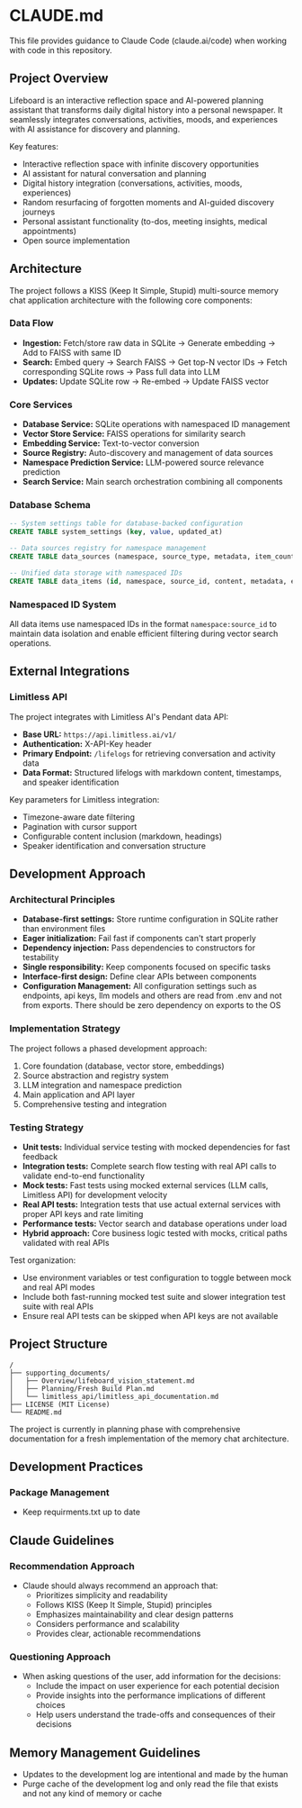 # CLAUDE.md

This file provides guidance to Claude Code (claude.ai/code) when working with code in this repository.

## Project Overview

Lifeboard is an interactive reflection space and AI-powered planning assistant that transforms daily digital history into a personal newspaper. It seamlessly integrates conversations, activities, moods, and experiences with AI assistance for discovery and planning.

Key features:
- Interactive reflection space with infinite discovery opportunities
- AI assistant for natural conversation and planning
- Digital history integration (conversations, activities, moods, experiences)
- Random resurfacing of forgotten moments and AI-guided discovery journeys
- Personal assistant functionality (to-dos, meeting insights, medical appointments)
- Open source implementation

## Architecture

The project follows a KISS (Keep It Simple, Stupid) multi-source memory chat application architecture with the following core components:

### Data Flow
- **Ingestion:** Fetch/store raw data in SQLite → Generate embedding → Add to FAISS with same ID
- **Search:** Embed query → Search FAISS → Get top-N vector IDs → Fetch corresponding SQLite rows → Pass full data into LLM
- **Updates:** Update SQLite row → Re-embed → Update FAISS vector

### Core Services
- **Database Service:** SQLite operations with namespaced ID management
- **Vector Store Service:** FAISS operations for similarity search
- **Embedding Service:** Text-to-vector conversion
- **Source Registry:** Auto-discovery and management of data sources
- **Namespace Prediction Service:** LLM-powered source relevance prediction
- **Search Service:** Main search orchestration combining all components

### Database Schema
```sql
-- System settings table for database-backed configuration
CREATE TABLE system_settings (key, value, updated_at)

-- Data sources registry for namespace management
CREATE TABLE data_sources (namespace, source_type, metadata, item_count, is_active)

-- Unified data storage with namespaced IDs
CREATE TABLE data_items (id, namespace, source_id, content, metadata, embedding_status)
```

### Namespaced ID System
All data items use namespaced IDs in the format `namespace:source_id` to maintain data isolation and enable efficient filtering during vector search operations.

## External Integrations

### Limitless API
The project integrates with Limitless AI's Pendant data API:
- **Base URL:** `https://api.limitless.ai/v1/`
- **Authentication:** X-API-Key header
- **Primary Endpoint:** `/lifelogs` for retrieving conversation and activity data
- **Data Format:** Structured lifelogs with markdown content, timestamps, and speaker identification

Key parameters for Limitless integration:
- Timezone-aware date filtering
- Pagination with cursor support
- Configurable content inclusion (markdown, headings)
- Speaker identification and conversation structure

## Development Approach

### Architectural Principles
- **Database-first settings:** Store runtime configuration in SQLite rather than environment files
- **Eager initialization:** Fail fast if components can't start properly
- **Dependency injection:** Pass dependencies to constructors for testability
- **Single responsibility:** Keep components focused on specific tasks
- **Interface-first design:** Define clear APIs between components
- **Configuration Management:** All configuration settings such as endpoints, api keys, llm models and others are read from .env and not from exports. There should be zero dependency on exports to the OS

### Implementation Strategy
The project follows a phased development approach:
1. Core foundation (database, vector store, embeddings)
2. Source abstraction and registry system
3. LLM integration and namespace prediction
4. Main application and API layer
5. Comprehensive testing and integration

### Testing Strategy
- **Unit tests:** Individual service testing with mocked dependencies for fast feedback
- **Integration tests:** Complete search flow testing with real API calls to validate end-to-end functionality
- **Mock tests:** Fast tests using mocked external services (LLM calls, Limitless API) for development velocity
- **Real API tests:** Integration tests that use actual external services with proper API keys and rate limiting
- **Performance tests:** Vector search and database operations under load
- **Hybrid approach:** Core business logic tested with mocks, critical paths validated with real APIs

Test organization:
- Use environment variables or test configuration to toggle between mock and real API modes
- Include both fast-running mocked test suite and slower integration test suite with real APIs
- Ensure real API tests can be skipped when API keys are not available

## Project Structure
```
/
├── supporting_documents/
│   ├── Overview/lifeboard_vision_statement.md
│   ├── Planning/Fresh Build Plan.md
│   └── limitless_api/limitless_api_documentation.md
├── LICENSE (MIT License)
└── README.md
```

The project is currently in planning phase with comprehensive documentation for a fresh implementation of the memory chat architecture.

## Development Practices

### Package Management
- Keep requirments.txt up to date

## Claude Guidelines

### Recommendation Approach
- Claude should always recommend an approach that:
  - Prioritizes simplicity and readability
  - Follows KISS (Keep It Simple, Stupid) principles
  - Emphasizes maintainability and clear design patterns
  - Considers performance and scalability
  - Provides clear, actionable recommendations

### Questioning Approach
- When asking questions of the user, add information for the decisions:
  - Include the impact on user experience for each potential decision
  - Provide insights into the performance implications of different choices
  - Help users understand the trade-offs and consequences of their decisions

## Memory Management Guidelines
- Updates to the development log are intentional and made by the human
- Purge cache of the development log and only read the file that exists and not any kind of memory or cache